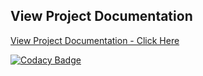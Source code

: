 ## View Project Documentation
[View Project Documentation - Click Here](https://github.com/CMP315/Documentation/tree/main)

[![Codacy Badge](https://app.codacy.com/project/badge/Grade/8f2d5ea8133a47f0a3a644108f82fc5e)](https://app.codacy.com/gh/CMP315/Desktop-App/dashboard?utm_source=gh&utm_medium=referral&utm_content=&utm_campaign=Badge_grade)
